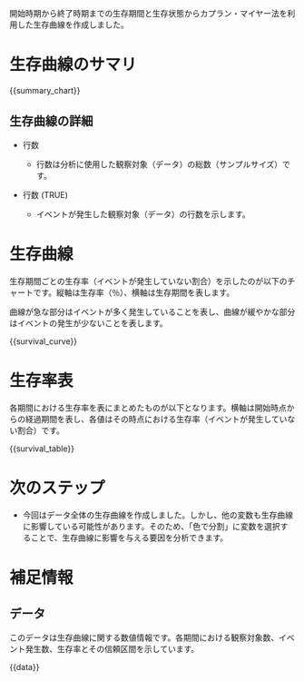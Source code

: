 開始時期から終了時期までの生存期間と生存状態からカプラン・マイヤー法を利用した生存曲線を作成しました。

# 生存曲線のサマリ

{{summary_chart}}

## 生存曲線の詳細

* 行数
  * 行数は分析に使用した観察対象（データ）の総数（サンプルサイズ）です。
  
* 行数 (TRUE)
  * イベントが発生した観察対象（データ）の行数を示します。

# 生存曲線

生存期間ごとの生存率（イベントが発生していない割合）を示したのが以下のチャートです。縦軸は生存率（％）、横軸は生存期間を表します。

曲線が急な部分はイベントが多く発生していることを表し、曲線が緩やかな部分はイベントの発生が少ないことを表します。

{{survival_curve}}

# 生存率表

各期間における生存率を表にまとめたものが以下となります。横軸は開始時点からの経過期間を表し、各値はその時点における生存率（イベントが発生していない割合）です。

{{survival_table}}

# 次のステップ

* 今回はデータ全体の生存曲線を作成しました。しかし、他の変数も生存曲線に影響している可能性があります。そのため、「色で分割」に変数を選択することで、生存曲線に影響を与える要因を分析できます。

# 補足情報

## データ

このデータは生存曲線に関する数値情報です。各期間における観察対象数、イベント発生数、生存率とその信頼区間を示しています。

{{data}}